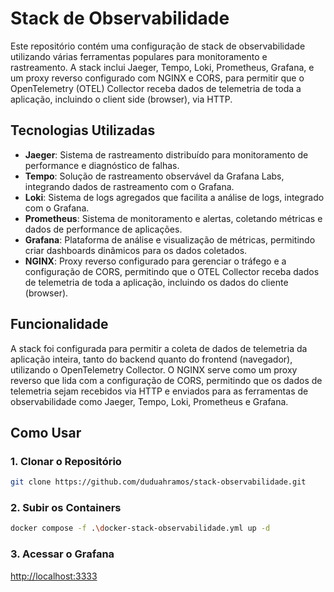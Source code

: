# Stack de Observabilidade

Este repositório contém uma configuração de stack de observabilidade utilizando várias ferramentas populares para monitoramento e rastreamento. A stack inclui Jaeger, Tempo, Loki, Prometheus, Grafana, e um proxy reverso configurado com NGINX e CORS, para permitir que o OpenTelemetry (OTEL) Collector receba dados de telemetria de toda a aplicação, incluindo o client side (browser), via HTTP.

## Tecnologias Utilizadas

- **Jaeger**: Sistema de rastreamento distribuído para monitoramento de performance e diagnóstico de falhas.
- **Tempo**: Solução de rastreamento observável da Grafana Labs, integrando dados de rastreamento com o Grafana.
- **Loki**: Sistema de logs agregados que facilita a análise de logs, integrado com o Grafana.
- **Prometheus**: Sistema de monitoramento e alertas, coletando métricas e dados de performance de aplicações.
- **Grafana**: Plataforma de análise e visualização de métricas, permitindo criar dashboards dinâmicos para os dados coletados.
- **NGINX**: Proxy reverso configurado para gerenciar o tráfego e a configuração de CORS, permitindo que o OTEL Collector receba dados de telemetria de toda a aplicação, incluindo os dados do cliente (browser).

## Funcionalidade

A stack foi configurada para permitir a coleta de dados de telemetria da aplicação inteira, tanto do backend quanto do frontend (navegador), utilizando o OpenTelemetry Collector. O NGINX serve como um proxy reverso que lida com a configuração de CORS, permitindo que os dados de telemetria sejam recebidos via HTTP e enviados para as ferramentas de observabilidade como Jaeger, Tempo, Loki, Prometheus e Grafana.

## Como Usar

### 1. Clonar o Repositório

```bash
git clone https://github.com/duduahramos/stack-observabilidade.git
```

### 2. Subir os Containers

```bash
docker compose -f .\docker-stack-observabilidade.yml up -d
```

### 3. Acessar o Grafana

[http://localhost:3333](http://localhost:3333)
